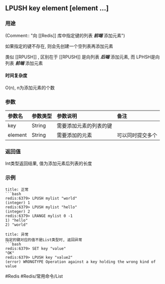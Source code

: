 ## LPUSH key element \[element ...\]

### 用途
(Comment:: "向 [[Redis]] 库中指定键的列表 ***前端*** 添加元素")

如果指定的键不存在, 则会先创建一个空列表再添加元素

类似 [[RPUSH]] , 区别在于 [[RPUSH]] 是向列表 ***后端*** 添加元素, 而 LPHSH是向列表 ***前端*** 添加元素

#### 时间复杂度
O(n), n为添加元素的个数

### 参数
|参数名|参数类型|参数说明|备注|
|:-|:-|:-|:-|
|key|String|需要添加元素的列表的键||
|element|String|需要添加的元素|可以同时提交多个|

### 返回值
Int类型返回结果, 值为添加元素后列表的长度

### 示例
```ad-info
title: 正常
```bash
redis:6379> LPUSH mylist "world"
(integer) 1
redis:6379> LPUSH mylist "hello"
(integer) 2
redis:6379> LRANGE mylist 0 -1
1) "hello"
2) "world"
```

```ad-danger
title: 异常
指定的键对应的值不是List类型时, 返回异常
```bash
redis:6379> SET key "value"
"OK"
redis:6379> LPUSH key "value2"
(error) WRONGTYPE Operation against a key holding the wrong kind of value
```

#Redis #Redis/常用命令/List